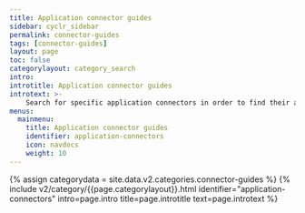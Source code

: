 ```yaml
---
title: Application connector guides
sidebar: cyclr_sidebar
permalink: connector-guides
tags: [connector-guides]
layout: page
toc: false
categorylayout: category_search
intro: 
introtitle: Application connector guides
introtext: >-
    Search for specific application connectors in order to find their authentication guides and other additional information, or browse the available application connectors on the Cyclr website.
menus:
  mainmenu:
    title: Application connector guides
    identifier: application-connectors
    icon: navdocs
    weight: 10
---
```

{% assign categorydata = site.data.v2.categories.connector-guides %}
{% include v2/category/{{page.categorylayout}}.html identifier="application-connectors" intro=page.intro title=page.introtitle text=page.introtext %}
